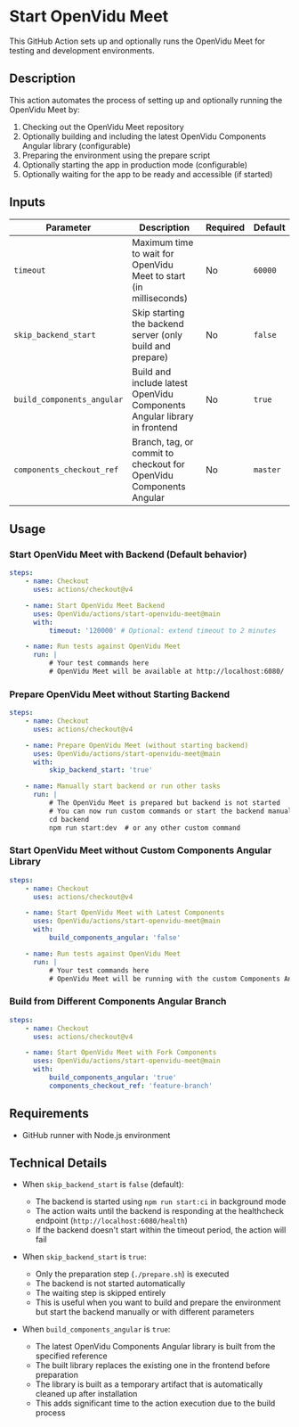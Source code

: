 # Start OpenVidu Meet

This GitHub Action sets up and optionally runs the OpenVidu Meet for testing and development environments.

## Description

This action automates the process of setting up and optionally running the OpenVidu Meet by:

1. Checking out the OpenVidu Meet repository
2. Optionally building and including the latest OpenVidu Components Angular library (configurable)
3. Preparing the environment using the prepare script
4. Optionally starting the app in production mode (configurable)
5. Optionally waiting for the app to be ready and accessible (if started)

## Inputs

| Parameter                  | Description                                                              | Required | Default  |
| -------------------------- | ------------------------------------------------------------------------ | -------- | -------- |
| `timeout`                  | Maximum time to wait for OpenVidu Meet to start (in milliseconds)        | No       | `60000`  |
| `skip_backend_start`       | Skip starting the backend server (only build and prepare)                | No       | `false`  |
| `build_components_angular` | Build and include latest OpenVidu Components Angular library in frontend | No       | `true`   |
| `components_checkout_ref`  | Branch, tag, or commit to checkout for OpenVidu Components Angular       | No       | `master` |

## Usage

### Start OpenVidu Meet with Backend (Default behavior)

```yaml
steps:
    - name: Checkout
      uses: actions/checkout@v4

    - name: Start OpenVidu Meet Backend
      uses: OpenVidu/actions/start-openvidu-meet@main
      with:
          timeout: '120000' # Optional: extend timeout to 2 minutes

    - name: Run tests against OpenVidu Meet
      run: |
          # Your test commands here
          # OpenVidu Meet will be available at http://localhost:6080/
```

### Prepare OpenVidu Meet without Starting Backend

```yaml
steps:
    - name: Checkout
      uses: actions/checkout@v4

    - name: Prepare OpenVidu Meet (without starting backend)
      uses: OpenVidu/actions/start-openvidu-meet@main
      with:
          skip_backend_start: 'true'

    - name: Manually start backend or run other tasks
      run: |
          # The OpenVidu Meet is prepared but backend is not started
          # You can now run custom commands or start the backend manually
          cd backend
          npm run start:dev  # or any other custom command
```

### Start OpenVidu Meet without Custom Components Angular Library

```yaml
steps:
    - name: Checkout
      uses: actions/checkout@v4

    - name: Start OpenVidu Meet with Latest Components
      uses: OpenVidu/actions/start-openvidu-meet@main
      with:
          build_components_angular: 'false'

    - name: Run tests against OpenVidu Meet
      run: |
          # Your test commands here
          # OpenVidu Meet will be running with the custom Components Angular library
```

### Build from Different Components Angular Branch

```yaml
steps:
    - name: Checkout
      uses: actions/checkout@v4

    - name: Start OpenVidu Meet with Fork Components
      uses: OpenVidu/actions/start-openvidu-meet@main
      with:
          build_components_angular: 'true'
          components_checkout_ref: 'feature-branch'
```

## Requirements

-   GitHub runner with Node.js environment

## Technical Details

-   When `skip_backend_start` is `false` (default):

    -   The backend is started using `npm run start:ci` in background mode
    -   The action waits until the backend is responding at the healthcheck endpoint (`http://localhost:6080/health`)
    -   If the backend doesn't start within the timeout period, the action will fail

-   When `skip_backend_start` is `true`:

    -   Only the preparation step (`./prepare.sh`) is executed
    -   The backend is not started automatically
    -   The waiting step is skipped entirely
    -   This is useful when you want to build and prepare the environment but start the backend manually or with different parameters

-   When `build_components_angular` is `true`:
    -   The latest OpenVidu Components Angular library is built from the specified reference
    -   The built library replaces the existing one in the frontend before preparation
    -   The library is built as a temporary artifact that is automatically cleaned up after installation
    -   This adds significant time to the action execution due to the build process
